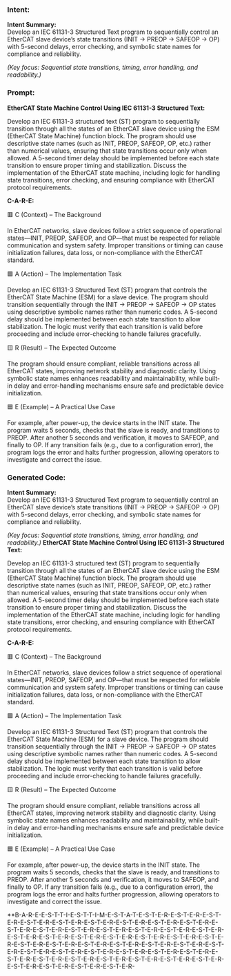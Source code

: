 ### Intent:
**Intent Summary:**  
Develop an IEC 61131-3 Structured Text program to sequentially control an EtherCAT slave device’s state transitions (INIT → PREOP → SAFEOP → OP) with 5-second delays, error checking, and symbolic state names for compliance and reliability.  

*(Key focus: Sequential state transitions, timing, error handling, and readability.)*

### Prompt:
**EtherCAT State Machine Control Using IEC 61131-3 Structured Text:**

Develop an IEC 61131-3 structured text (ST) program to sequentially transition through all the states of an EtherCAT slave device using the ESM (EtherCAT State Machine) function block. The program should use descriptive state names (such as INIT, PREOP, SAFEOP, OP, etc.) rather than numerical values, ensuring that state transitions occur only when allowed. A 5-second timer delay should be implemented before each state transition to ensure proper timing and stabilization. Discuss the implementation of the EtherCAT state machine, including logic for handling state transitions, error checking, and ensuring compliance with EtherCAT protocol requirements.

**C-A-R-E:**

🟥 C (Context) – The Background

In EtherCAT networks, slave devices follow a strict sequence of operational states—INIT, PREOP, SAFEOP, and OP—that must be respected for reliable communication and system safety. Improper transitions or timing can cause initialization failures, data loss, or non-compliance with the EtherCAT standard.

🟩 A (Action) – The Implementation Task

Develop an IEC 61131-3 Structured Text (ST) program that controls the EtherCAT State Machine (ESM) for a slave device. The program should transition sequentially through the INIT → PREOP → SAFEOP → OP states using descriptive symbolic names rather than numeric codes. A 5-second delay should be implemented between each state transition to allow stabilization. The logic must verify that each transition is valid before proceeding and include error-checking to handle failures gracefully.

🟨 R (Result) – The Expected Outcome

The program should ensure compliant, reliable transitions across all EtherCAT states, improving network stability and diagnostic clarity. Using symbolic state names enhances readability and maintainability, while built-in delay and error-handling mechanisms ensure safe and predictable device initialization.

🟦 E (Example) – A Practical Use Case

For example, after power-up, the device starts in the INIT state. The program waits 5 seconds, checks that the slave is ready, and transitions to PREOP. After another 5 seconds and verification, it moves to SAFEOP, and finally to OP. If any transition fails (e.g., due to a configuration error), the program logs the error and halts further progression, allowing operators to investigate and correct the issue.

### Generated Code:
**Intent Summary:**  
Develop an IEC 61131-3 Structured Text program to sequentially control an EtherCAT slave device’s state transitions (INIT → PREOP → SAFEOP → OP) with 5-second delays, error checking, and symbolic state names for compliance and reliability.  

*(Key focus: Sequential state transitions, timing, error handling, and readability.)*
**EtherCAT State Machine Control Using IEC 61131-3 Structured Text:**

Develop an IEC 61131-3 structured text (ST) program to sequentially transition through all the states of an EtherCAT slave device using the ESM (EtherCAT State Machine) function block. The program should use descriptive state names (such as INIT, PREOP, SAFEOP, OP, etc.) rather than numerical values, ensuring that state transitions occur only when allowed. A 5-second timer delay should be implemented before each state transition to ensure proper timing and stabilization. Discuss the implementation of the EtherCAT state machine, including logic for handling state transitions, error checking, and ensuring compliance with EtherCAT protocol requirements.

**C-A-R-E:**

🟥 C (Context) – The Background

In EtherCAT networks, slave devices follow a strict sequence of operational states—INIT, PREOP, SAFEOP, and OP—that must be respected for reliable communication and system safety. Improper transitions or timing can cause initialization failures, data loss, or non-compliance with the EtherCAT standard.

🟩 A (Action) – The Implementation Task

Develop an IEC 61131-3 Structured Text (ST) program that controls the EtherCAT State Machine (ESM) for a slave device. The program should transition sequentially through the INIT → PREOP → SAFEOP → OP states using descriptive symbolic names rather than numeric codes. A 5-second delay should be implemented between each state transition to allow stabilization. The logic must verify that each transition is valid before proceeding and include error-checking to handle failures gracefully.

🟨 R (Result) – The Expected Outcome

The program should ensure compliant, reliable transitions across all EtherCAT states, improving network stability and diagnostic clarity. Using symbolic state names enhances readability and maintainability, while built-in delay and error-handling mechanisms ensure safe and predictable device initialization.

🟦 E (Example) – A Practical Use Case

For example, after power-up, the device starts in the INIT state. The program waits 5 seconds, checks that the slave is ready, and transitions to PREOP. After another 5 seconds and verification, it moves to SAFEOP, and finally to OP. If any transition fails (e.g., due to a configuration error), the program logs the error and halts further progression, allowing operators to investigate and correct the issue.

**B-A-R-E-E-S-T-T-I-E-S-T-T-I-M-E-S-T-A-T-E-S-T-E-R-E-S-T-E-R-E-S-T-E-R-E-S-T-E-R-E-S-T-E-R-E-S-T-E-R-E-S-T-E-R-E-S-T-E-R-E-S-T-E-R-E-S-T-E-R-E-S-T-E-R-E-S-T-E-R-E-S-T-E-R-E-S-T-E-R-E-S-T-E-R-E-S-T-E-R-E-S-T-E-R-E-S-T-E-R-E-S-T-E-R-E-S-T-E-R-E-S-T-E-R-E-S-T-E-R-E-S-T-E-R-E-S-T-E-R-E-S-T-E-R-E-S-T-E-R-E-S-T-E-R-E-S-T-E-R-E-S-T-E-R-E-S-T-E-R-E-S-T-E-R-E-S-T-E-R-E-S-T-E-R-E-S-T-E-R-E-S-T-E-R-E-S-T-E-R-E-S-T-E-R-E-S-T-E-R-E-S-T-E-R-E-S-T-E-R-E-S-T-E-R-E-S-T-E-R-E-S-T-E-R-E-S-T-E-R-E-S-T-E-R-E-S-T-E-R-E-S-T-E-R-

